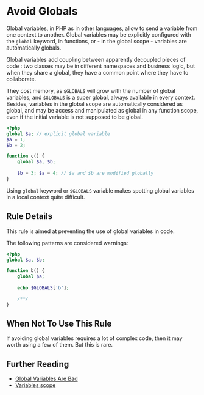 <!-- Good Practices -->
# Avoid Globals

Global variables, in PHP as in other languages, allow to send a variable from one context to another. Global variables may be explicitly configured with the `global` keyword, in functions, or - in the global scope - variables are automatically globals.

Global variables add coupling between apparently decoupled pieces of code : two classes may be in different namespaces and business logic, but when they share a global, they have a common point where they have to collaborate.

They cost memory, as `$GLOBALS` will grow with the number of global variables, and `$GLOBALS` is a super global, always available in every context. Besides, variables in the global scope are automatically considered as global, and may be access and manipulated as global in any function scope, even if the initial variable is not supposed to be global. 


```php
<?php
global $a; // explicit global variable
$a = 1;
$b = 2;

function c() {
	global $a, $b;
	
	$b = 3; $a = 4; // $a and $b are modified globally
}

```


Using `global` keyword or `$GLOBALS` variable makes spotting global variables in a local context quite difficult. 


## Rule Details

This rule is aimed at preventing the use of global variables in code.

The following patterns are considered warnings:

```php
<?php
global $a, $b;

function b() {
	global $a;
	
	echo $GLOBALS['b'];

	/**/
}

```


## When Not To Use This Rule

If avoiding global variables requires a lot of complex code, then it may worth using a few of them. But this is rare.


## Further Reading

* [Global Variables Are Bad](http://c2.com/cgi/wiki?GlobalVariablesAreBad)
* [Variables scope](http://php.net/language.variables.scope)
